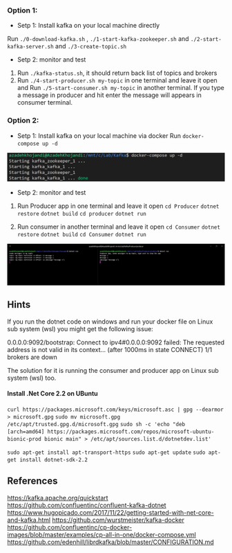
### Option 1: 

* Setp 1: Install kafka on your local machine directly 

Run `./0-download-kafka.sh` , `./1-start-kafka-zookeeper.sh` and `./2-start-kafka-server.sh` and `./3-create-topic.sh`

* Setp 2: monitor and test

1. Run `./kafka-status.sh`, it should return back list of topics and brokers
2. Run `./4-start-producer.sh my-topic` in one terminal and leave it open and  Run `./5-start-consumer.sh my-topic` in another terminal.
If you type a message in producer and hit enter the message will appears in consumer terminal.


### Option 2: 

* Setp 1: Install kafka on your local machine via docker
Run `docker-compose up -d`

![alt text](/assets/docker.jpg "screenshot docker-compose up -d")

* Setp 2: monitor and test



1. Run Producer app in one terminal and leave it open
`cd Producer`
`dotnet restore`
`dotnet build`
`cd producer`
`dotnet run`

1. Run consumer in another terminal and leave it open 
`cd Consumer`
`dotnet restore`
`dotnet build`
`cd Consumer`
`dotnet run`

![alt text](assets/kafka-netcore.jpg "screenshot consumer and producer app in action")

## Hints
If you run the dotnet code on windows and run your docker file on Linux sub system (wsl) you might get the following issue:

0.0.0.0:9092/bootstrap: Connect to ipv4#0.0.0.0:9092 failed: The requested address is not valid in its context... (after 1000ms in state CONNECT)
1/1 brokers are down

The solution for it is running the consumer and producer app on  Linux sub system (wsl) too.

####  Install .Net Core 2.2 on UBuntu 

`curl https://packages.microsoft.com/keys/microsoft.asc | gpg --dearmor > microsoft.gpg`
`sudo mv microsoft.gpg /etc/apt/trusted.gpg.d/microsoft.gpg`
`sudo sh -c 'echo "deb [arch=amd64] https://packages.microsoft.com/repos/microsoft-ubuntu-bionic-prod bionic main" > /etc/apt/sources.list.d/dotnetdev.list'`

`sudo apt-get install apt-transport-https`
`sudo apt-get update`
`sudo apt-get install dotnet-sdk-2.2`

## References 
https://kafka.apache.org/quickstart
https://github.com/confluentinc/confluent-kafka-dotnet
https://www.hugopicado.com/2017/11/22/getting-started-with-net-core-and-kafka.html
https://github.com/wurstmeister/kafka-docker
https://github.com/confluentinc/cp-docker-images/blob/master/examples/cp-all-in-one/docker-compose.yml
https://github.com/edenhill/librdkafka/blob/master/CONFIGURATION.md



